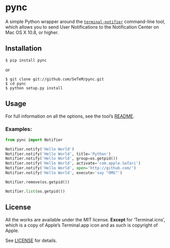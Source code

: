 pync
====

A simple Python wrapper around the [`terminal-notifier`][HOMEPAGE] command-line
tool, which allows you to send User Notifications to the Notification Center on
Mac OS X 10.8, or higher.


Installation
------------

```
$ pip install pync
```
or
```
$ git clone git://github.com/SeTeM/pync.git
$ cd pync
$ python setup.py install
```

Usage
-----

For full information on all the options, see the tool’s [README][README].

### Examples:

```python
from pync import Notifier

Notifier.notify('Hello World')
Notifier.notify('Hello World', title='Python')
Notifier.notify('Hello World', group=os.getpid())
Notifier.notify('Hello World', activate='com.apple.Safari')
Notifier.notify('Hello World', open='http://github.com/')
Notifier.notify('Hello World', execute='say "OMG"')

Notifier.remove(os.getpid())

Notifier.list(os.getpid())
```


License
-------

All the works are available under the MIT license. **Except** for
‘Terminal.icns’, which is a copy of Apple’s Terminal.app icon and as such is
copyright of Apple.

See [LICENSE][LICENSE] for details.

[HOMEPAGE]: https://github.com/alloy/terminal-notifier
[README]: https://github.com/alloy/terminal-notifier/blob/master/README.markdown
[LICENSE]: https://github.com/setem/pync/blob/master/LICENSE